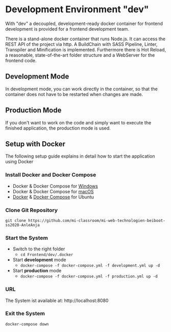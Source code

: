 # Development Environment "dev"

With "dev" a decoupled, development-ready docker container for frontend development is provided for a frontend development team.

There is a stand-alone docker container that runs Node.js. It can access the REST API of the project via http. A BuildChain with SASS Pipeline, Linter, Transpiler and Minification is implemented. Furthermore there is Hot Reload, a reasonable, state-of-the-art folder structure and a WebServer for the frontend code.

## Development Mode

In development mode, you can work directly in the container, so that the container does not have to be restarted when changes are made.

## Production Mode

If you don't want to work on the code and simply want to execute the finished application, the production mode is used.

## Setup with Docker

The following setup guide explains in detail how to start the application using Docker

### Install Docker and Docker Compose
* Docker & Docker Compose for [Windows](https://docs.docker.com/docker-for-windows/install/)
* Docker & Docker Compose for [macOS](https://docs.docker.com/docker-for-mac/install/)
* [Docker](https://docs.docker.com/install/linux/docker-ce/ubuntu/) &
[Docker Compose](https://docs.docker.com/compose/install/#install-compose) for Ubuntu
  
### Clone Git Repository
`git clone https://github.com/mi-classroom/mi-web-technologien-beiboot-ss2020-AnleAnja`

### Start the System

* Switch to the right folder
  * `cd Frontend/dev/.docker`
* Start **development** mode
  * `docker-compose -f docker-compose.yml -f development.yml up -d`
* Start **production** mode
  * `docker-compose -f docker-compose.yml -f production.yml up -d`

### URL

The System ist available at: http://localhost:8080
    
### Exit the System
    
`docker-compose down`